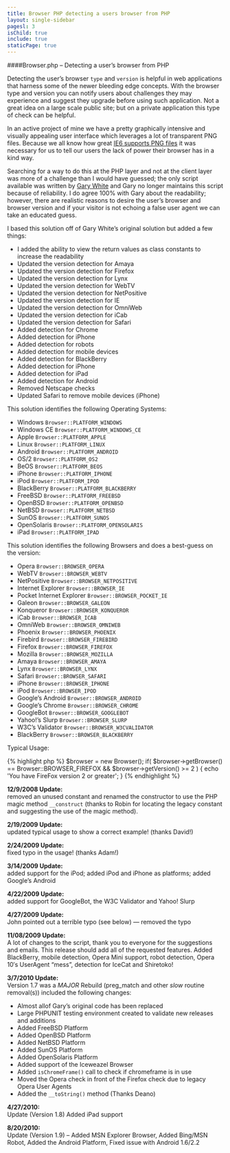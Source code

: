 ```yaml
---
title: Browser PHP detecting a users browser from PHP
layout: single-sidebar
pagesl: 3
isChild: true
include: true
staticPage: true
---
```


####Browser.php – Detecting a user’s browser from PHP

Detecting the user’s browser `type` and `version` is helpful in web applications that harness some of the newer bleeding edge concepts. With the browser type and version you can notify users about challenges they may experience and suggest they upgrade before using such application. Not a great idea on a large scale public site; but on a private application this type of check can be helpful.

In an active project of mine we have a pretty graphically intensive and visually appealing user interface which leverages a lot of transparent PNG files. Because we all know how great [IE6 supports PNG files](http://support.microsoft.com/kb/294714) it was necessary for us to tell our users the lack of power their browser has in a kind way.

Searching for a way to do this at the PHP layer and not at the client layer was more of a challenge than I would have guessed; the only script available was written by [Gary White](http://apptools.com/phptools/browser/) and Gary no longer maintains this script because of reliability. I do agree 100% with Gary about the readability; however, there are realistic reasons to desire the user’s browser and browser version and if your visitor is not echoing a false user agent we can take an educated guess.

I based this solution off of Gary White’s original solution but added a few things&#58;

*   I added the ability to view the return values as class constants to increase the readability
*   Updated the version detection for Amaya
*   Updated the version detection for Firefox
*   Updated the version detection for Lynx
*   Updated the version detection for WebTV
*   Updated the version detection for NetPositive
*   Updated the version detection for IE
*   Updated the version detection for OmniWeb
*   Updated the version detection for iCab
*   Updated the version detection for Safari
*   Added detection for Chrome
*   Added detection for iPhone
*   Added detection for robots
*   Added detection for mobile devices
*   Added detection for BlackBerry
*   Added detection for iPhone
*   Added detection for iPad
*   Added detection for Android
*   Removed Netscape checks
*   Updated Safari to remove mobile devices (iPhone)


This solution identifies the following Operating Systems&#58;

*   Windows `Browser::PLATFORM_WINDOWS`
*   Windows CE `Browser::PLATFORM_WINDOWS_CE`
*   Apple `Browser::PLATFORM_APPLE`
*   Linux `Browser::PLATFORM_LINUX`
*   Android `Browser::PLATFORM_ANDROID`
*   OS/2 `Browser::PLATFORM_OS2`
*   BeOS `Browser::PLATFORM_BEOS`
*   iPhone `Browser::PLATFORM_IPHONE`
*   iPod `Browser::PLATFORM_IPOD`
*   BlackBerry `Browser::PLATFORM_BLACKBERRY`
*   FreeBSD `Browser::PLATFORM_FREEBSD`
*   OpenBSD `Browser::PLATFORM_OPENBSD`
*   NetBSD `Browser::PLATFORM_NETBSD`
*   SunOS `Browser::PLATFORM_SUNOS`
*   OpenSolaris `Browser::PLATFORM_OPENSOLARIS`
*   iPad `Browser::PLATFORM_IPAD`

This solution identifies the following Browsers and does a best-guess on the version&#58;

*   Opera `Browser::BROWSER_OPERA`
*   WebTV `Browser::BROWSER_WEBTV`
*   NetPositive `Browser::BROWSER_NETPOSITIVE`
*   Internet Explorer `Browser::BROWSER_IE`
*   Pocket Internet Explorer `Browser::BROWSER_POCKET_IE`
*   Galeon `Browser::BROWSER_GALEON`
*   Konqueror `Browser::BROWSER_KONQUEROR`
*   iCab `Browser::BROWSER_ICAB`
*   OmniWeb `Browser::BROWSER_OMNIWEB`
*   Phoenix `Browser::BROWSER_PHOENIX`
*   Firebird `Browser::BROWSER_FIREBIRD`
*   Firefox `Browser::BROWSER_FIREFOX`
*   Mozilla `Browser::BROWSER_MOZILLA`
*   Amaya `Browser::BROWSER_AMAYA`
*   Lynx `Browser::BROWSER_LYNX`
*   Safari `Browser::BROWSER_SAFARI`
*   iPhone `Browser::BROWSER_IPHONE`
*   iPod `Browser::BROWSER_IPOD`
*   Google’s Android `Browser::BROWSER_ANDROID`
*   Google’s Chrome `Browser::BROWSER_CHROME`
*   GoogleBot `Browser::BROWSER_GOOGLEBOT`
*   Yahoo!’s Slurp `Browser::BROWSER_SLURP`
*   W3C’s Validator `Browser::BROWSER_W3CVALIDATOR`
*   BlackBerry `Browser::BROWSER_BLACKBERRY`

Typical Usage&#58;

{% highlight php %}
    $browser = new Browser();
    if( $browser->getBrowser() == Browser::BROWSER_FIREFOX && $browser->getVersion() >= 2 ) {
        echo 'You have FireFox version 2 or greater';
    }
{% endhighlight %}

**12/9/2008 Update:**
<br />
removed an unused constant and renamed the constructor to use the PHP magic method `__construct` (thanks to Robin for locating the legacy constant and suggesting the use of the magic method).

**2/19/2009 Update:**
<br />
updated typical usage to show a correct example! (thanks David!)

**2/24/2009 Update:**
<br />
fixed typo in the usage! (thanks Adam!)

**3/14/2009 Update:**
 <br />
added support for the iPod; added iPod and iPhone as platforms; added Google’s Android

**4/22/2009 Update:**
<br />
added support for GoogleBot, the W3C Validator and Yahoo! Slurp

**4/27/2009 Update:**
<br />
John pointed out a terrible typo (see below) — removed the typo

**11/08/2009 Update:**
<br />
A lot of changes to the script, thank you to everyone for the suggestions and emails. This release should add all of the requested features. Added BlackBerry, mobile detection, Opera Mini support, robot detection, Opera 10′s UserAgent “mess”, detection for IceCat and Shiretoko!

**3/7/2010 Update:**
<br />
Version 1.7 was a *MAJOR* Rebuild (preg_match and other *slow* routine removal(s)) included the following changes&#58;

*   Almost allof Gary’s original code has been replaced
*   Large PHPUNIT testing environment created to validate new releases and additions
*   Added FreeBSD Platform
*   Added OpenBSD Platform
*   Added NetBSD Platform
*   Added SunOS Platform
*   Added OpenSolaris Platform
*   Added support of the Iceweazel Browser
*   Added `isChromeFrame()` call to check if chromeframe is in use
*   Moved the Opera check in front of the Firefox check due to legacy Opera User Agents
*   Added the `__toString()` method (Thanks Deano)

**4/27/2010:**
<br />
Update (Version 1.8)
Added iPad support

**8/20/2010:**
<br />
Update (Version 1.9) – Added MSN Explorer Browser, Added Bing/MSN Robot, Added the Android Platform, Fixed issue with Android 1.6/2.2